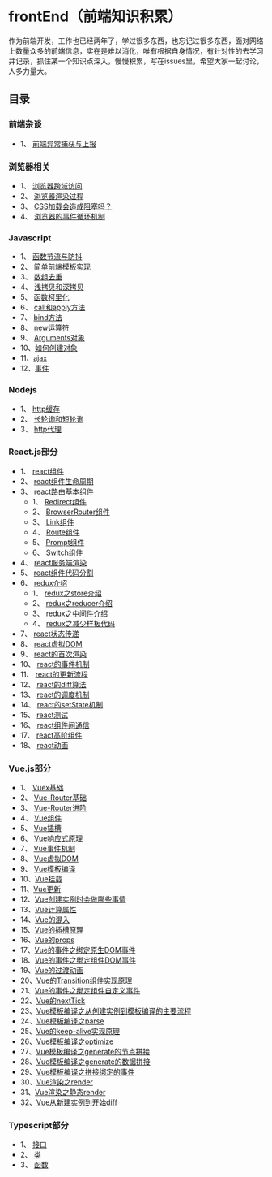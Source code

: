# frontEnd（前端知识积累）
作为前端开发，工作也已经两年了，学过很多东西，也忘记过很多东西，面对网络上数量众多的前端信息，实在是难以消化，唯有根据自身情况，有针对性的去学习并记录，抓住某一个知识点深入，慢慢积累，写在issues里，希望大家一起讨论，人多力量大。
## 目录
### 前端杂谈
- 1、 [前端异常捕获与上报](https://github.com/andyChenAn/frontEnd/issues/3)
### 浏览器相关
- 1、 [浏览器跨域访问](https://github.com/andyChenAn/frontEnd/issues/1)
- 2、 [浏览器渲染过程](https://github.com/andyChenAn/frontEnd/issues/35)
- 3、 [CSS加载会造成阻塞吗？](https://github.com/andyChenAn/frontEnd/issues/36)
- 4、 [浏览器的事件循环机制](https://github.com/andyChenAn/frontEnd/issues/37)
### Javascript
- 1、 [函数节流与防抖](https://github.com/andyChenAn/frontEnd/issues/4)
- 2、 [简单前端模板实现](https://github.com/andyChenAn/frontEnd/issues/5)
- 3、 [数组去重](https://github.com/andyChenAn/frontEnd/issues/6)
- 4、 [浅拷贝和深拷贝](https://github.com/andyChenAn/frontEnd/issues/7)
- 5、 [函数柯里化](https://github.com/andyChenAn/frontEnd/issues/8)
- 6、 [call和apply方法](https://github.com/andyChenAn/frontEnd/issues/23)
- 7、 [bind方法](https://github.com/andyChenAn/frontEnd/issues/24)
- 8、 [new运算符](https://github.com/andyChenAn/frontEnd/issues/25)
- 9、 [Arguments对象](https://github.com/andyChenAn/frontEnd/issues/26)
- 10、[如何创建对象](https://github.com/andyChenAn/frontEnd/issues/27)
- 11、[ajax](https://github.com/andyChenAn/frontEnd/issues/39)
- 12、[事件](https://github.com/andyChenAn/frontEnd/issues/43)
### Nodejs
- 1、 [http缓存](https://github.com/andyChenAn/frontEnd/issues/2)
- 2、 [长轮询和短轮询](https://github.com/andyChenAn/frontEnd/issues/9)
- 3、 [http代理](https://github.com/andyChenAn/frontEnd/issues/10)
### React.js部分
- 1、 [react组件](https://github.com/andyChenAn/frontEnd/issues/11)
- 2、 [react组件生命周期](https://github.com/andyChenAn/frontEnd/issues/12)
- 3、 [react路由基本组件](https://github.com/andyChenAn/frontEnd/issues/13)
  - 1、 [Redirect组件](https://github.com/andyChenAn/frontEnd/issues/16)
  - 2、 [BrowserRouter组件](https://github.com/andyChenAn/frontEnd/issues/17)
  - 3、 [Link组件](https://github.com/andyChenAn/frontEnd/issues/18)
  - 4、 [Route组件](https://github.com/andyChenAn/frontEnd/issues/19)
  - 5、 [Prompt组件](https://github.com/andyChenAn/frontEnd/issues/20)
  - 6、 [Switch组件](https://github.com/andyChenAn/frontEnd/issues/21)
- 4、 [react服务端渲染](https://github.com/andyChenAn/frontEnd/issues/14)
- 5、 [react组件代码分割](https://github.com/andyChenAn/frontEnd/issues/15)
- 6、 [redux介绍](https://github.com/andyChenAn/frontEnd/issues/22)
  - 1、 [redux之store介绍](https://github.com/andyChenAn/frontEnd/issues/40)
  - 2、 [redux之reducer介绍](https://github.com/andyChenAn/frontEnd/issues/41)
  - 3、 [redux之中间件介绍](https://github.com/andyChenAn/frontEnd/issues/42)
  - 4、 [redux之减少样板代码](https://github.com/andyChenAn/frontEnd/issues/44)
- 7、 [react状态传递](https://github.com/andyChenAn/frontEnd/issues/28)
- 8、 [react虚拟DOM](https://github.com/andyChenAn/frontEnd/issues/29)
- 9、 [react的首次渲染](https://github.com/andyChenAn/frontEnd/issues/30)
- 10、 [react的事件机制](https://github.com/andyChenAn/frontEnd/issues/31)
- 11、 [react的更新流程](https://github.com/andyChenAn/frontEnd/issues/32)
- 12、 [react的diff算法](https://github.com/andyChenAn/frontEnd/issues/33)
- 13、 [react的调度机制](https://github.com/andyChenAn/frontEnd/issues/34)
- 14、 [react的setState机制](https://github.com/andyChenAn/frontEnd/issues/38)
- 15、 [react测试](https://github.com/andyChenAn/frontEnd/issues/45)
- 16、 [react组件间通信](https://github.com/andyChenAn/frontEnd/issues/46)
- 17、 [react高阶组件](https://github.com/andyChenAn/frontEnd/issues/47)
- 18、 [react动画](https://github.com/andyChenAn/frontEnd/issues/48)
### Vue.js部分
- 1、 [Vuex基础](https://github.com/andyChenAn/frontEnd/issues/49)
- 2、 [Vue-Router基础](https://github.com/andyChenAn/frontEnd/issues/50)
- 3、 [Vue-Router进阶](https://github.com/andyChenAn/frontEnd/issues/51)
- 4、 [Vue组件](https://github.com/andyChenAn/frontEnd/issues/52)
- 5、 [Vue插槽](https://github.com/andyChenAn/frontEnd/issues/53)
- 6、 [Vue响应式原理](https://github.com/andyChenAn/frontEnd/issues/54)
- 7、 [Vue事件机制](https://github.com/andyChenAn/frontEnd/issues/55)
- 8、 [Vue虚拟DOM](https://github.com/andyChenAn/frontEnd/issues/56)
- 9、 [Vue模板编译](https://github.com/andyChenAn/frontEnd/issues/57)
- 10、[Vue挂载](https://github.com/andyChenAn/frontEnd/issues/58)
- 11、[Vue更新](https://github.com/andyChenAn/frontEnd/issues/59)
- 12、[Vue创建实例时会做哪些事情](https://github.com/andyChenAn/frontEnd/issues/60)
- 13、[Vue计算属性](https://github.com/andyChenAn/frontEnd/issues/61)
- 14、[Vue的混入](https://github.com/andyChenAn/frontEnd/issues/62)
- 15、[Vue的插槽原理](https://github.com/andyChenAn/frontEnd/issues/63)
- 16、[Vue的props](https://github.com/andyChenAn/frontEnd/issues/64)
- 17、[Vue的事件之绑定原生DOM事件](https://github.com/andyChenAn/frontEnd/issues/65)
- 18、[Vue的事件之绑定组件DOM事件](https://github.com/andyChenAn/frontEnd/issues/66)
- 19、[Vue的过渡动画](https://github.com/andyChenAn/frontEnd/issues/67)
- 20、[Vue的Transition组件实现原理](https://github.com/andyChenAn/frontEnd/issues/68)
- 21、[Vue的事件之绑定组件自定义事件](https://github.com/andyChenAn/frontEnd/issues/69)
- 22、[Vue的nextTick](https://github.com/andyChenAn/frontEnd/issues/70)
- 23、[Vue模板编译之从创建实例到模板编译的主要流程](https://github.com/andyChenAn/frontEnd/issues/72)
- 24、[Vue模板编译之parse](https://github.com/andyChenAn/frontEnd/issues/73)
- 25、[Vue的keep-alive实现原理](https://github.com/andyChenAn/frontEnd/issues/74)
- 26、[Vue模板编译之optimize](https://github.com/andyChenAn/frontEnd/issues/75)
- 27、[Vue模板编译之generate的节点拼接](https://github.com/andyChenAn/frontEnd/issues/84)
- 28、[Vue模板编译之generate的数据拼接](https://github.com/andyChenAn/frontEnd/issues/85)
- 29、[Vue模板编译之拼接绑定的事件](https://github.com/andyChenAn/frontEnd/issues/87)
- 30、[Vue渲染之render](https://github.com/andyChenAn/frontEnd/issues/88)
- 31、[Vue渲染之静态render](https://github.com/andyChenAn/frontEnd/issues/89)
- 32、[Vue从新建实例到开始diff](https://github.com/andyChenAn/frontEnd/issues/90)
### Typescript部分
- 1、 [接口](https://github.com/andyChenAn/frontEnd/issues/76)
- 2、 [类](https://github.com/andyChenAn/frontEnd/issues/81)
- 3、 [函数](https://github.com/andyChenAn/frontEnd/issues/82)